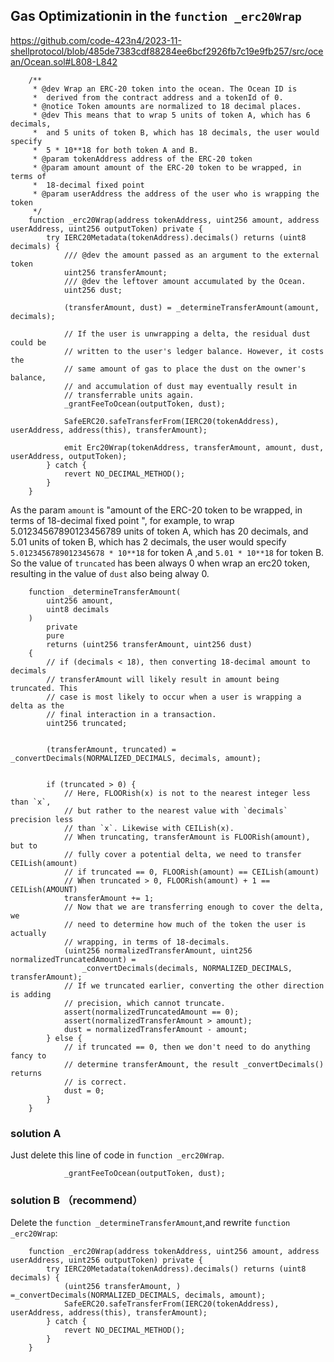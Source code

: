 
## Gas Optimizationin in the `function _erc20Wrap`

https://github.com/code-423n4/2023-11-shellprotocol/blob/485de7383cdf88284ee6bcf2926fb7c19e9fb257/src/ocean/Ocean.sol#L808-L842
```
    /**
     * @dev Wrap an ERC-20 token into the ocean. The Ocean ID is
     *  derived from the contract address and a tokenId of 0.
     * @notice Token amounts are normalized to 18 decimal places.
     * @dev This means that to wrap 5 units of token A, which has 6 decimals,
     *  and 5 units of token B, which has 18 decimals, the user would specify
     *  5 * 10**18 for both token A and B.
     * @param tokenAddress address of the ERC-20 token
     * @param amount amount of the ERC-20 token to be wrapped, in terms of
     *  18-decimal fixed point
     * @param userAddress the address of the user who is wrapping the token
     */
    function _erc20Wrap(address tokenAddress, uint256 amount, address userAddress, uint256 outputToken) private {
        try IERC20Metadata(tokenAddress).decimals() returns (uint8 decimals) {
            /// @dev the amount passed as an argument to the external token
            uint256 transferAmount;
            /// @dev the leftover amount accumulated by the Ocean.
            uint256 dust;

            (transferAmount, dust) = _determineTransferAmount(amount, decimals);

            // If the user is unwrapping a delta, the residual dust could be
            // written to the user's ledger balance. However, it costs the
            // same amount of gas to place the dust on the owner's balance,
            // and accumulation of dust may eventually result in
            // transferrable units again.
            _grantFeeToOcean(outputToken, dust);

            SafeERC20.safeTransferFrom(IERC20(tokenAddress), userAddress, address(this), transferAmount);

            emit Erc20Wrap(tokenAddress, transferAmount, amount, dust, userAddress, outputToken);
        } catch {
            revert NO_DECIMAL_METHOD();
        }
    }
```

As the param `amount` is "amount of the ERC-20 token to be wrapped, in terms of
18-decimal fixed point ", 
for example, to wrap 5.01234567890123456789 units of token A, which has 20 decimals, and 5.01 units of token B, which has 2 decimals, the user would specify
`5.0123456789012345678 * 10**18` for token A ,and `5.01 * 10**18` for token B.
So the value of `truncated` has been always 0 when wrap an erc20 token, resulting in the value of `dust` also being alway 0.

```
    function _determineTransferAmount(
        uint256 amount,
        uint8 decimals
    )
        private
        pure
        returns (uint256 transferAmount, uint256 dust)
    {
        // if (decimals < 18), then converting 18-decimal amount to decimals
        // transferAmount will likely result in amount being truncated. This
        // case is most likely to occur when a user is wrapping a delta as the
        // final interaction in a transaction.
        uint256 truncated;


        (transferAmount, truncated) = _convertDecimals(NORMALIZED_DECIMALS, decimals, amount);


        if (truncated > 0) {
            // Here, FLOORish(x) is not to the nearest integer less than `x`,
            // but rather to the nearest value with `decimals` precision less
            // than `x`. Likewise with CEILish(x).
            // When truncating, transferAmount is FLOORish(amount), but to
            // fully cover a potential delta, we need to transfer CEILish(amount)
            // if truncated == 0, FLOORish(amount) == CEILish(amount)
            // When truncated > 0, FLOORish(amount) + 1 == CEILish(AMOUNT)
            transferAmount += 1;
            // Now that we are transferring enough to cover the delta, we
            // need to determine how much of the token the user is actually
            // wrapping, in terms of 18-decimals.
            (uint256 normalizedTransferAmount, uint256 normalizedTruncatedAmount) =
                _convertDecimals(decimals, NORMALIZED_DECIMALS, transferAmount);
            // If we truncated earlier, converting the other direction is adding
            // precision, which cannot truncate.
            assert(normalizedTruncatedAmount == 0);
            assert(normalizedTransferAmount > amount);
            dust = normalizedTransferAmount - amount;
        } else {
            // if truncated == 0, then we don't need to do anything fancy to
            // determine transferAmount, the result _convertDecimals() returns
            // is correct.
            dust = 0;
        }
    }
```


### solution A 
Just delete this line of code in `function _erc20Wrap`.
```
            _grantFeeToOcean(outputToken, dust);
```
### solution B （recommend）
Delete the `function _determineTransferAmount`,and rewrite `function _erc20Wrap`: 
```
    function _erc20Wrap(address tokenAddress, uint256 amount, address userAddress, uint256 outputToken) private {
        try IERC20Metadata(tokenAddress).decimals() returns (uint8 decimals) {
            (uint256 transferAmount, ) =_convertDecimals(NORMALIZED_DECIMALS, decimals, amount);
            SafeERC20.safeTransferFrom(IERC20(tokenAddress), userAddress, address(this), transferAmount);
        } catch {
            revert NO_DECIMAL_METHOD();
        }
    }
```